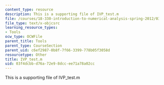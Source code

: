 ```yaml
---
content_type: resource
description: This is a supporting file of IVP_test.m
file: /courses/18-330-introduction-to-numerical-analysis-spring-2012/03f4dcbbd76a72e98dccee71a78a02cc_IVP_test.m
file_type: text/x-objcsrc
learning_resource_types:
- Tools
ocw_type: OCWFile
parent_title: Tools
parent_type: CourseSection
parent_uid: c6ef2987-0b8f-7f66-3399-778b05f3058d
resourcetype: Other
title: IVP_test.m
uid: 03f4dcbb-d76a-72e9-8dcc-ee71a78a02cc
---
```

This is a supporting file of IVP_test.m

